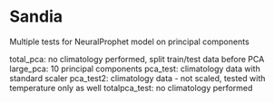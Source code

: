 # Sandia

Multiple tests for NeuralProphet model on principal components 

total_pca: no climatology performed, split train/test data before PCA
large_pca: 10 principal components
pca_test: climatology data with standard scaler
pca_test2: climatology data - not scaled, tested with temperature only as well
totalpca_test: no climatology performed
